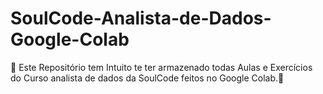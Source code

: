 # SoulCode-Analista-de-Dados-Google-Colab
💾 Este Repositório tem Intuito te  ter armazenado todas Aulas e  Exercícios do Curso analista de dados da SoulCode  feitos no Google Colab.💾
